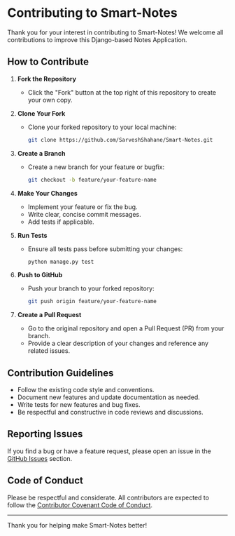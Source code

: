 # Contributing to Smart-Notes

Thank you for your interest in contributing to Smart-Notes! We welcome all contributions to improve this Django-based Notes Application.

## How to Contribute

1. **Fork the Repository**
   - Click the "Fork" button at the top right of this repository to create your own copy.

2. **Clone Your Fork**
   - Clone your forked repository to your local machine:
     ```sh
     git clone https://github.com/SarveshShahane/Smart-Notes.git
     ```

3. **Create a Branch**
   - Create a new branch for your feature or bugfix:
     ```sh
     git checkout -b feature/your-feature-name
     ```

4. **Make Your Changes**
   - Implement your feature or fix the bug.
   - Write clear, concise commit messages.
   - Add tests if applicable.

5. **Run Tests**
   - Ensure all tests pass before submitting your changes:
     ```sh
     python manage.py test
     ```

6. **Push to GitHub**
   - Push your branch to your forked repository:
     ```sh
     git push origin feature/your-feature-name
     ```

7. **Create a Pull Request**
   - Go to the original repository and open a Pull Request (PR) from your branch.
   - Provide a clear description of your changes and reference any related issues.

## Contribution Guidelines
- Follow the existing code style and conventions.
- Document new features and update documentation as needed.
- Write tests for new features and bug fixes.
- Be respectful and constructive in code reviews and discussions.

## Reporting Issues
If you find a bug or have a feature request, please open an issue in the [GitHub Issues](https://github.com/SarveshShahane/Smart-Notes/issues) section.

## Code of Conduct
Please be respectful and considerate. All contributors are expected to follow the [Contributor Covenant Code of Conduct](https://www.contributor-covenant.org/version/2/1/code_of_conduct/).

---

Thank you for helping make Smart-Notes better!
